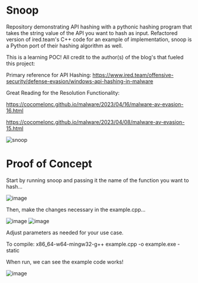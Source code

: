 # Snoop
Repository demonstrating API hashing with a pythonic hashing program that takes the string value of the API you want to hash as input. Refactored version of ired.team's C++ code for an example of implementation, snoop is a Python port of their hashing algorithm as well.

This is a learning POC! All credit to the author(s) of the blog's that fueled this project:

Primary reference for API Hashing:
https://www.ired.team/offensive-security/defense-evasion/windows-api-hashing-in-malware

Great Reading for the Resolution Functionality:

https://cocomelonc.github.io/malware/2023/04/16/malware-av-evasion-16.html

https://cocomelonc.github.io/malware/2023/04/08/malware-av-evasion-15.html


![snoop](https://github.com/user-attachments/assets/b4f652a6-9f11-45d3-9011-4dc42120cc90)


# Proof of Concept

Start by running snoop and passing it the name of the function you want to hash...

![image](https://github.com/user-attachments/assets/f12947c9-1020-4c9d-8d07-20fa7faf9d91)

Then, make the changes necessary in the example.cpp...

![image](https://github.com/user-attachments/assets/0724a1e1-83af-49fa-ac87-21ccaffdf030)
![image](https://github.com/user-attachments/assets/4ed40f28-2f24-4316-b487-386ec7138032)

Adjust parameters as needed for your use case.

To compile:
x86_64-w64-mingw32-g++ example.cpp -o example.exe -static

When run, we can see the example code works!

![image](https://github.com/user-attachments/assets/f0aea52c-3e6e-44d3-ab97-a16c131b5c68)





